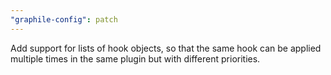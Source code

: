 ```yaml
---
"graphile-config": patch
---
```


Add support for lists of hook objects, so that the same hook can be applied
multiple times in the same plugin but with different priorities.
